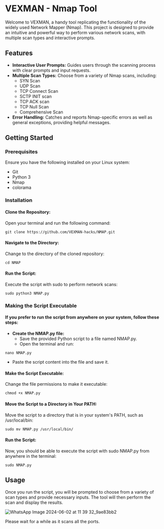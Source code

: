 # VEXMAN - Nmap Tool

Welcome to VEXMAN, a handy tool replicating the functionality of the widely used Network Mapper (Nmap). This project is designed to provide an intuitive and powerful way to perform various network scans, with multiple scan types and interactive prompts.

## Features

- **Interactive User Prompts:** Guides users through the scanning process with clear prompts and input requests.
- **Multiple Scan Types:** Choose from a variety of Nmap scans, including:
  - SYN Scan
  - UDP Scan
  - TCP Connect Scan
  - SCTP INIT scan
  - TCP ACK scan
  - TCP Null Scan
  - Comprehensive Scan
- **Error Handling:** Catches and reports Nmap-specific errors as well as general exceptions, providing helpful messages.

## Getting Started

### Prerequisites

Ensure you have the following installed on your Linux system:

- Git
- Python 3
- Nmap
- colorama

### Installation

#### Clone the Repository:

Open your terminal and run the following command:
```
git clone https://github.com/VEXMAN-hacks/NMAP.git
```

#### Navigate to the Directory:

Change to the directory of the cloned repository:
```
cd NMAP
```

#### Run the Script:

Execute the script with sudo to perform network scans:
```
sudo python3 NMAP.py
```

### Making the Script Executable

#### If you prefer to run the script from anywhere on your system, follow these steps:

- **Create the NMAP.py file:**
  - Save the provided Python script to a file named NMAP.py.
  - Open the terminal and run:
```
nano NMAP.py
```
- Paste the script content into the file and save it.

#### Make the Script Executable:

Change the file permissions to make it executable:
```
chmod +x NMAP.py
```

#### Move the Script to a Directory in Your PATH:

Move the script to a directory that is in your system's PATH, such as /usr/local/bin:
```
sudo mv NMAP.py /usr/local/bin/
````

#### Run the Script:

Now, you should be able to execute the script with sudo NMAP.py from anywhere in the terminal:
```
sudo NMAP.py
```

## Usage

Once you run the script, you will be prompted to choose from a variety of scan types and provide necessary inputs.
The tool will then perform the scan and display the results.

![WhatsApp Image 2024-06-02 at 11 39 32_9ae83bb2](https://github.com/Venu00/NMAP/assets/114930220/fb1187e7-920c-4d77-9581-30c7a1863be6)

Please wait for a while as it scans all the ports.
